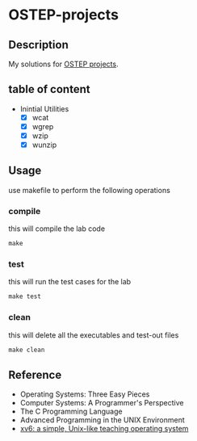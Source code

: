 # OSTEP-projects

## Description

My solutions for [OSTEP projects](https://github.com/remzi-arpacidusseau/ostep-projects).

## table of content

- Inintial Utilities
  - [x] wcat
  - [x] wgrep
  - [x] wzip
  - [x] wunzip

## Usage

use makefile to perform the following operations

### compile

this will compile the lab code

~~~makefile
make 
~~~

### test

this will run the test cases for the lab

~~~makefile
make test
~~~

### clean

this will delete all the executables and test-out files

~~~makefile
make clean
~~~

## Reference

- Operating Systems: Three Easy Pieces
- Computer Systems: A Programmer's Perspective
- The C Programming Language
- Advanced Programming in the UNIX Environment
- [xv6: a simple, Unix-like teaching operating system](http://pdos.csail.mit.edu/6.828/2012/xv6/book-rev7.pdf)

